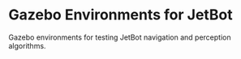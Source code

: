 # Gazebo Environments for JetBot

Gazebo environments for testing JetBot navigation and perception algorithms.
